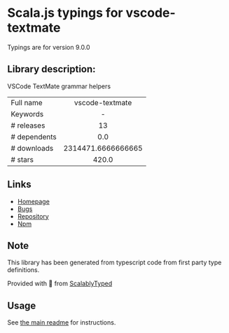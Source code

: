 
# Scala.js typings for vscode-textmate

Typings are for version 9.0.0

## Library description:
VSCode TextMate grammar helpers

|                    |                 |
| ------------------ | :-------------: |
| Full name          | vscode-textmate |
| Keywords           | - |
| # releases         | 13 |
| # dependents       | 0.0 |
| # downloads        | 2314471.6666666665 |
| # stars            | 420.0 |

## Links
- [Homepage](https://github.com/microsoft/vscode-textmate#readme)
- [Bugs](https://github.com/microsoft/vscode-textmate/issues)
- [Repository](https://github.com/microsoft/vscode-textmate)
- [Npm](https://www.npmjs.com/package/vscode-textmate)
    


## Note
This library has been generated from typescript code from first party type definitions.

Provided with :purple_heart: from [ScalablyTyped](https://github.com/oyvindberg/ScalablyTyped)

## Usage
See [the main readme](../../readme.md) for instructions.


